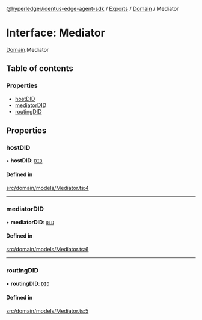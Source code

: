 [@hyperledger/identus-edge-agent-sdk](../README.md) / [Exports](../modules.md) / [Domain](../modules/Domain.md) / Mediator

# Interface: Mediator

[Domain](../modules/Domain.md).Mediator

## Table of contents

### Properties

- [hostDID](Domain.Mediator.md#hostdid)
- [mediatorDID](Domain.Mediator.md#mediatordid)
- [routingDID](Domain.Mediator.md#routingdid)

## Properties

### hostDID

• **hostDID**: [`DID`](../classes/Domain.DID.md)

#### Defined in

[src/domain/models/Mediator.ts:4](https://github.com/hyperledger/identus-edge-agent-sdk-ts/blob/8455e548651bea11f474591a89d22007cfe2962c/src/domain/models/Mediator.ts#L4)

___

### mediatorDID

• **mediatorDID**: [`DID`](../classes/Domain.DID.md)

#### Defined in

[src/domain/models/Mediator.ts:6](https://github.com/hyperledger/identus-edge-agent-sdk-ts/blob/8455e548651bea11f474591a89d22007cfe2962c/src/domain/models/Mediator.ts#L6)

___

### routingDID

• **routingDID**: [`DID`](../classes/Domain.DID.md)

#### Defined in

[src/domain/models/Mediator.ts:5](https://github.com/hyperledger/identus-edge-agent-sdk-ts/blob/8455e548651bea11f474591a89d22007cfe2962c/src/domain/models/Mediator.ts#L5)
